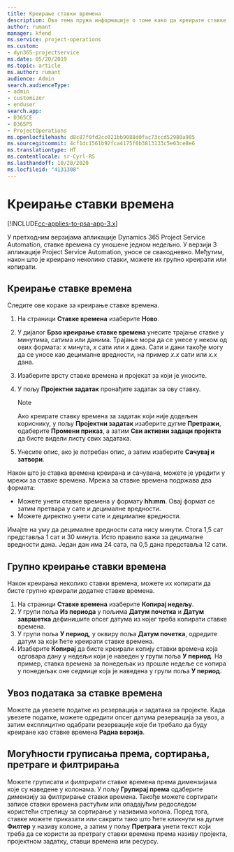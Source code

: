 ```yaml
---
title: Креирање ставки времена
description: Ова тема пружа информације о томе како да креирате ставке времена.
author: rumant
manager: kfend
ms.service: project-operations
ms.custom:
- dyn365-projectservice
ms.date: 05/20/2019
ms.topic: article
ms.author: rumant
audience: Admin
search.audienceType:
- admin
- customizer
- enduser
search.app:
- D365CE
- D365PS
- ProjectOperations
ms.openlocfilehash: d8c87f0fd2cc021bb9088d0fac73ccd52980a905
ms.sourcegitcommit: 4cf1dc1561b92fca4175f0b3813133c5e63ce8e6
ms.translationtype: HT
ms.contentlocale: sr-Cyrl-RS
ms.lasthandoff: 10/28/2020
ms.locfileid: "4131308"
---
```

# <a name="create-time-entries"></a>Креирање ставки времена

[!INCLUDE[cc-applies-to-psa-app-3.x](../includes/cc-applies-to-psa-app-3x.md)]

У претходним верзијама апликације Dynamics 365 Project Service Automation, ставке времена су уношене једном недељно. У верзији 3 апликације Project Service Automation, уносе се свакодневно. Међутим, након што је креирано неколико ставки, можете их групно креирати или копирати.

## <a name="create-a-time-entry"></a>Креирање ставке времена

Следите ове кораке за креирање ставке времена.

1. На страници **Ставке времена** изаберите **Ново**.
2. У дијалог **Брзо креирање ставке времена** унесите трајање ставке у минутима, сатима или данима. Трајање мора да се унесе у неком од ових формата: *x* минута, *x* сати или *x* дана. Сати и дани такође могу да се уносе као децималне вредности, на пример *x.x* сати или *x.x* дана.
3. Изаберите врсту ставке времена и пројекат за који је уносите.
4. У пољу **Пројектни задатак** пронађите задатак за ову ставку.

    > [!NOTE]
    > Ако креирате ставку времена за задатак који није додељен кориснику, у пољу **Пројектни задатак** изаберите дугме **Претражи**, одаберите **Промени приказ**, а затим **Сви активни задаци пројекта** да бисте видели листу свих задатака.

5. Унесите опис, ако је потребан опис, а затим изаберите **Сачувај и затвори**.

Након што је ставка времена креирана и сачувана, можете је уредити у мрежи за ставке времена. Мрежа за ставке времена подржава два формата:

- Можете унети ставке времена у формату **hh:mm**. Овај формат се затим претвара у сате и децималне вредности.
- Можете директно унети сате и децималне вредности.

Имајте на уму да децималне вредности сата нису минути. Стога 1,5 сат представља 1 сат и 30 минута. Исто правило важи за децималне вредности дана. Један дан има 24 сата, па 0,5 дана представља 12 сати.

## <a name="bulk-create-time-entries"></a>Групно креирање ставки времена

Након креирања неколико ставки времена, можете их копирати да бисте групно креирали додатне ставке времена.

1. На страници **Ставке времена** изаберите **Копирај недељу**.
2. У групи поља **Из периода** у пољима **Датум почетка** и **Датум завршетка** дефинишите опсег датума из којег треба копирати ставке времена.
3. У групи поља **У период**, у оквиру поља **Датум почетка**, одредите датум за који ћете креирати ставке времена.
4. Изаберите **Копирај** да бисте креирали копију ставки времена која одговара дану у недељи који је наведен у групи поља **У период**. На пример, ставка времена за понедељак из прошле недеље се копира у понедељак оне седмице која је наведена у групи поља **У период**.

## <a name="import-data-for-time-entries"></a>Увоз података за ставке времена

Можете да увезете податке из резервација и задатака за пројекте. Када увезете податке, можете одредити опсег датума резервација за увоз, а затим експлицитно одабрати резервације које би требало да буду креиране као ставке времена **Радна верзија**.

## <a name="group-by-sort-search-and-filter-capabilities"></a>Могућности груписања према, сортирања, претраге и филтрирања

Можете груписати и филтрирати ставке времена према димензијама које су наведене у колонама. У пољу **Групирај према** одаберите димензију за филтрирање ставки времена. Такође можете сортирати записе ставки времена растућим или опадајућим редоследом користећи стрелицу за сортирање у називима колона. Поред тога, ставке можете приказати или сакрити тако што ћете кликнути на дугме **Филтер** у називу колоне, а затим у пољу **Претрага** унети текст који треба да се користи за претрагу ставки времена према називу пројекта, пројектном задатку, ставци времена или ресурсу.
